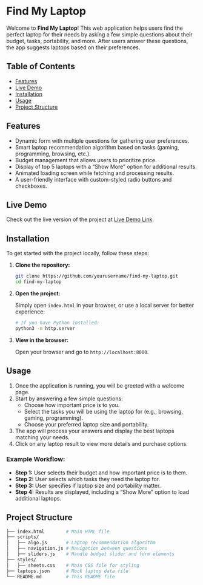 # Find My Laptop

Welcome to **Find My Laptop**! This web application helps users find the perfect laptop for their needs by asking a few simple questions about their budget, tasks, portability, and more. After users answer these questions, the app suggests laptops based on their preferences.

## Table of Contents

- [Features](#features)
- [Live Demo](#live-demo)
- [Installation](#installation)
- [Usage](#usage)
- [Project Structure](#project-structure)

## Features

- Dynamic form with multiple questions for gathering user preferences.
- Smart laptop recommendation algorithm based on tasks (gaming, programming, browsing, etc.).
- Budget management that allows users to prioritize price.
- Display of top 5 laptops with a “Show More” option for additional results.
- Animated loading screen while fetching and processing results.
- A user-friendly interface with custom-styled radio buttons and checkboxes.

## Live Demo

Check out the live version of the project at [Live Demo Link](http://daniel-ziv.github.io).

## Installation

To get started with the project locally, follow these steps:

1. **Clone the repository:**

    ```bash
    git clone https://github.com/yourusername/find-my-laptop.git
    cd find-my-laptop
    ```

2. **Open the project:**

    Simply open `index.html` in your browser, or use a local server for better experience:

    ```bash
    # If you have Python installed:
    python3 -m http.server
    ```

3. **View in the browser:**

    Open your browser and go to `http://localhost:8000`.

## Usage

1. Once the application is running, you will be greeted with a welcome page.
2. Start by answering a few simple questions:
   - Choose how important price is to you.
   - Select the tasks you will be using the laptop for (e.g., browsing, gaming, programming).
   - Choose your preferred laptop size and portability.
3. The app will process your answers and display the best laptops matching your needs.
4. Click on any laptop result to view more details and purchase options.

### Example Workflow:

- **Step 1:** User selects their budget and how important price is to them.
- **Step 2:** User selects which tasks they need the laptop for.
- **Step 3:** User specifies if laptop size and portability matter.
- **Step 4:** Results are displayed, including a “Show More” option to load additional laptops.

## Project Structure

```bash
├── index.html        # Main HTML file
├── scripts/
│   ├── algo.js       # Laptop recommendation algorithm
│   ├── navigation.js # Navigation between questions
│   ├── sliders.js    # Handle budget slider and form elements
├── styles/
│   ├── sheets.css    # Main CSS file for styling
├── laptops.json      # Mock laptop data file
└── README.md         # This README file
